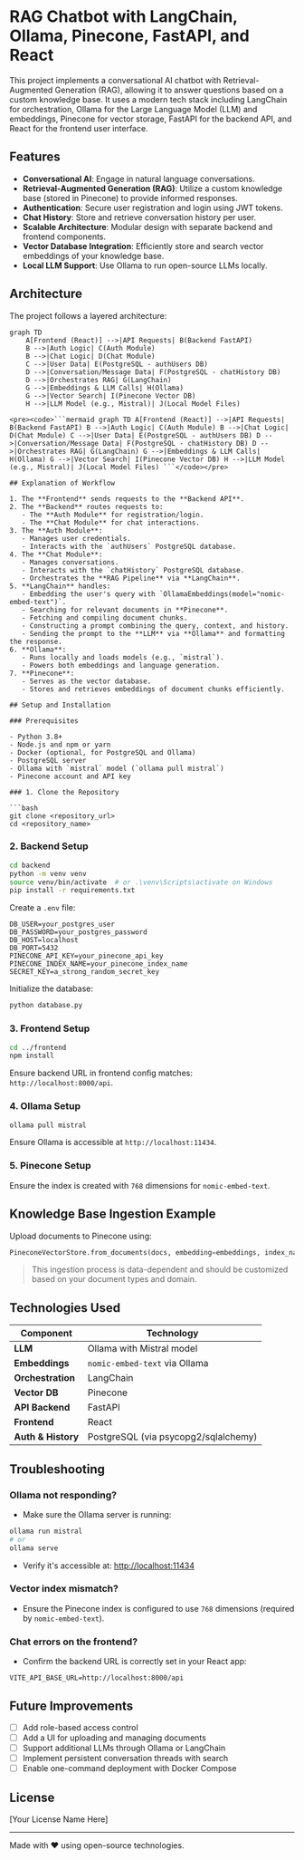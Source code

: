 # RAG Chatbot with LangChain, Ollama, Pinecone, FastAPI, and React

This project implements a conversational AI chatbot with Retrieval-Augmented Generation (RAG), allowing it to answer questions based on a custom knowledge base. It uses a modern tech stack including LangChain for orchestration, Ollama for the Large Language Model (LLM) and embeddings, Pinecone for vector storage, FastAPI for the backend API, and React for the frontend user interface.

## Features

- **Conversational AI**: Engage in natural language conversations.
- **Retrieval-Augmented Generation (RAG)**: Utilize a custom knowledge base (stored in Pinecone) to provide informed responses.
- **Authentication**: Secure user registration and login using JWT tokens.
- **Chat History**: Store and retrieve conversation history per user.
- **Scalable Architecture**: Modular design with separate backend and frontend components.
- **Vector Database Integration**: Efficiently store and search vector embeddings of your knowledge base.
- **Local LLM Support**: Use Ollama to run open-source LLMs locally.

## Architecture

The project follows a layered architecture:

```mermaid
graph TD
    A[Frontend (React)] -->|API Requests| B(Backend FastAPI)
    B -->|Auth Logic| C(Auth Module)
    B -->|Chat Logic| D(Chat Module)
    C -->|User Data| E(PostgreSQL - authUsers DB)
    D -->|Conversation/Message Data| F(PostgreSQL - chatHistory DB)
    D -->|Orchestrates RAG| G(LangChain)
    G -->|Embeddings & LLM Calls| H(Ollama)
    G -->|Vector Search| I(Pinecone Vector DB)
    H -->|LLM Model (e.g., Mistral)| J(Local Model Files)

<pre><code>```mermaid graph TD A[Frontend (React)] -->|API Requests| B(Backend FastAPI) B -->|Auth Logic| C(Auth Module) B -->|Chat Logic| D(Chat Module) C -->|User Data| E(PostgreSQL - authUsers DB) D -->|Conversation/Message Data| F(PostgreSQL - chatHistory DB) D -->|Orchestrates RAG| G(LangChain) G -->|Embeddings & LLM Calls| H(Ollama) G -->|Vector Search| I(Pinecone Vector DB) H -->|LLM Model (e.g., Mistral)| J(Local Model Files) ```</code></pre>

## Explanation of Workflow

1. The **Frontend** sends requests to the **Backend API**.
2. The **Backend** routes requests to:
   - The **Auth Module** for registration/login.
   - The **Chat Module** for chat interactions.
3. The **Auth Module**:
   - Manages user credentials.
   - Interacts with the `authUsers` PostgreSQL database.
4. The **Chat Module**:
   - Manages conversations.
   - Interacts with the `chatHistory` PostgreSQL database.
   - Orchestrates the **RAG Pipeline** via **LangChain**.
5. **LangChain** handles:
   - Embedding the user's query with `OllamaEmbeddings(model="nomic-embed-text")`.
   - Searching for relevant documents in **Pinecone**.
   - Fetching and compiling document chunks.
   - Constructing a prompt combining the query, context, and history.
   - Sending the prompt to the **LLM** via **Ollama** and formatting the response.
6. **Ollama**:
   - Runs locally and loads models (e.g., `mistral`).
   - Powers both embeddings and language generation.
7. **Pinecone**:
   - Serves as the vector database.
   - Stores and retrieves embeddings of document chunks efficiently.

## Setup and Installation

### Prerequisites

- Python 3.8+
- Node.js and npm or yarn
- Docker (optional, for PostgreSQL and Ollama)
- PostgreSQL server
- Ollama with `mistral` model (`ollama pull mistral`)
- Pinecone account and API key

### 1. Clone the Repository

```bash
git clone <repository_url>
cd <repository_name>
```

### 2. Backend Setup

```bash
cd backend
python -m venv venv
source venv/bin/activate  # or .\venv\Scripts\activate on Windows
pip install -r requirements.txt
```

Create a `.env` file:

```
DB_USER=your_postgres_user
DB_PASSWORD=your_postgres_password
DB_HOST=localhost
DB_PORT=5432
PINECONE_API_KEY=your_pinecone_api_key
PINECONE_INDEX_NAME=your_pinecone_index_name
SECRET_KEY=a_strong_random_secret_key
```

Initialize the database:

```bash
python database.py
```

### 3. Frontend Setup

```bash
cd ../frontend
npm install
```

Ensure backend URL in frontend config matches: `http://localhost:8000/api`.

### 4. Ollama Setup

```bash
ollama pull mistral
```

Ensure Ollama is accessible at `http://localhost:11434`.

### 5. Pinecone Setup

Ensure the index is created with `768` dimensions for `nomic-embed-text`.

## Knowledge Base Ingestion Example

Upload documents to Pinecone using:

```python
PineconeVectorStore.from_documents(docs, embedding=embeddings, index_name="your_index")
```

> This ingestion process is data-dependent and should be customized based on your document types and domain.

## Technologies Used

| Component        | Technology                          |
|------------------|--------------------------------------|
| **LLM**          | Ollama with Mistral model           |
| **Embeddings**   | `nomic-embed-text` via Ollama       |
| **Orchestration**| LangChain                           |
| **Vector DB**    | Pinecone                            |
| **API Backend**  | FastAPI                             |
| **Frontend**     | React                               |
| **Auth & History**| PostgreSQL (via psycopg2/sqlalchemy) |

## Troubleshooting

### Ollama not responding?

- Make sure the Ollama server is running:

```bash
ollama run mistral
# or
ollama serve
```

- Verify it's accessible at: [http://localhost:11434](http://localhost:11434)

### Vector index mismatch?

- Ensure the Pinecone index is configured to use `768` dimensions (required by `nomic-embed-text`).

### Chat errors on the frontend?

- Confirm the backend URL is correctly set in your React app:

```env
VITE_API_BASE_URL=http://localhost:8000/api
```

## Future Improvements

- [ ] Add role-based access control
- [ ] Add a UI for uploading and managing documents
- [ ] Support additional LLMs through Ollama or LangChain
- [ ] Implement persistent conversation threads with search
- [ ] Enable one-command deployment with Docker Compose

## License

[Your License Name Here]

---

Made with ❤️ using open-source technologies.

